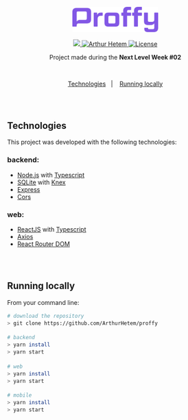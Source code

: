 <div align="center">

  <img src="./readme/purple-logo.svg" width="200px" /> <br />
  
  <a href="https://twitter.com/arthurhetem">
    <img src="https://img.shields.io/badge/-%40arthurhetem-8257E5?style=flat&logo=Twitter&logoColor=white" />
  </a>

  <a href="mailto://arthurhetem.1@hotmail.com">
    <img alt="Arthur Hetem" src="https://img.shields.io/badge/-arthurhetem.1%40hotmail.com-8257E5?style=flat&logo=microsoft-outlook&logoColor=white" />
  </a>
  
  <a href="https://github.com/ArthurHetem/proffy/blob/master/LICENSE">
    <img alt="License" src="https://img.shields.io/badge/license-MIT-8257E5">
  </a>
  
  <br/>
  
  <p>Project made during the <b>Next Level Week #02</b></p>

</div>

<br>

<p align="center">
  <a href="#techs">Technologies</a>&nbsp;&nbsp;&nbsp;|&nbsp;&nbsp;&nbsp;
  <a href="#running-locally">Running locally</a>
</p>

<br/>&nbsp;

<h2 id="techs"> Technologies </h2>

This project was developed with the following technologies:

### backend:
- [Node.js](https://nodejs.org/en/docs/) with [Typescript](https://www.typescriptlang.org/)
- [SQLite](https://www.sqlite.org/index.html) with [Knex](http://knexjs.org/)
- [Express](https://expressjs.com/)
- [Cors](https://github.com/expressjs/cors)

### web:
- [ReactJS](https://reactjs.org/) with [Typescript](https://www.typescriptlang.org/)
- [Axios](https://github.com/axios/axios)
- [React Router DOM](https://reactrouter.com/web/guides/quick-start)


<br/>&nbsp;

<h2 id="running-locally"> Running locally </h2>

From your command line:

```sh
# download the repository
> git clone https://github.com/ArthurHetem/proffy

# backend
> yarn install
> yarn start

# web
> yarn install
> yarn start

# mobile
> yarn install
> yarn start
```
